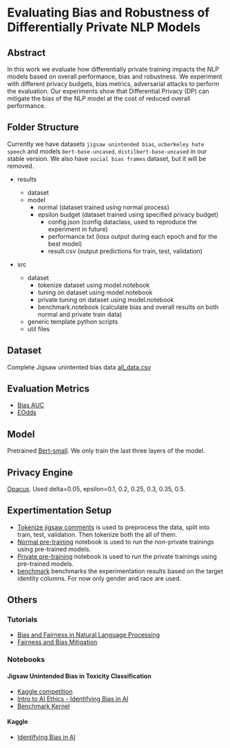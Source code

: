 # Evaluating Bias and Robustness of Differentially Private NLP Models

## Abstract

In this work we evaluate how differentially private training impacts the NLP models based on overall performance, bias and robustness. We experiment with different privacy budgets, bias metrics, adversarial attacks to perform the evaluation. Our experiments show that Differential Privacy (DP) can mitigate the bias of the NLP model at the cost of reduced overall performance.

## Folder Structure

Currently we have datasets `jigsaw unintended bias`, `ucberkeley hate speech` and models `bert-base-uncased`, `distilbert-base-uncased` in our stable version. We also have `social bias frames` dataset, but it will be removed.

* results
  * dataset
  * model
    * normal (dataset trained using normal process)
    * epsilon budget (dataset trained using specified privacy budget)
      * config.json (config dataclass, used to reproduce the experiment in future)
      * performance.txt (loss output during each epoch and for the best model)
      * result.csv (output predictions for train, test, validation)

* src
  * dataset
    * tokenize dataset using model.notebook
    * tuning on dataset using model.notebook
    * private tuning on dataset using model.notebook
    * benchmark.notebook (calculate bias and overall results  on both normal and private train data)
  * generic template python scripts
  * util files

## Dataset

Complete Jigsaw unintented bias data [all_data.csv](https://www.kaggle.com/competitions/jigsaw-unintended-bias-in-toxicity-classification/data?select=all_data.csv)

## Evaluation Metrics

* [Bias AUC](https://www.kaggle.com/competitions/jigsaw-unintended-bias-in-toxicity-classification/overview/evaluation)
* [EOdds](https://arxiv.org/pdf/2106.10826.pdf)

## Model

Pretrained [Bert-small](https://huggingface.co/prajjwal1/bert-small). We only train the last three layers of the model.

## Privacy Engine

[Opacus](https://opacus.ai/). Used delta=0.05, epsilon=0.1, 0.2, 0.25, 0.3, 0.35, 0.5.

## Expertimentation Setup

* [Tokenize jigsaw comments](src/jigsaw%20unintended%20bias/tokenize-jigsaw-comments-using-bert.ipynb) is used to preprocess the data, split into train, test, validation. Then tokenize both the all of them.
* [Normal pre-training](src/normal%20pre-training.py) notebook is used to run the non-private trainings using pre-trained models.
* [Private pre-training](src/private%20pre-training.py) notebook is used to run the private trainings using pre-trained models.
* [benchmark](src/benchmark.ipynb) benchmarks the experimentation results based on the target identity columns. For now only gender and race are used.

## Others

### Tutorials

* [Bias and Fairness in Natural Language Processing](http://web.cs.ucla.edu/~kwchang/talks/emnlp19-fairnlp/)
* [Fairness and Bias Mitigation](https://guide.allennlp.org/fairness)

### Notebooks

#### Jigsaw Unintended Bias in Toxicity Classification

* [Kaggle competition](https://www.kaggle.com/competitions/jigsaw-unintended-bias-in-toxicity-classification/code?competitionId=12500)
* [Intro to AI Ethics - Identifying Bias in AI](https://www.kaggle.com/code/georgezoto/intro-to-ai-ethics-identifying-bias-in-ai)
* [Benchmark Kernel](https://www.kaggle.com/code/dborkan/benchmark-kernel/notebook)

#### Kaggle

* [Identifying Bias in AI](https://www.kaggle.com/code/alexisbcook/identifying-bias-in-ai/tutorial)